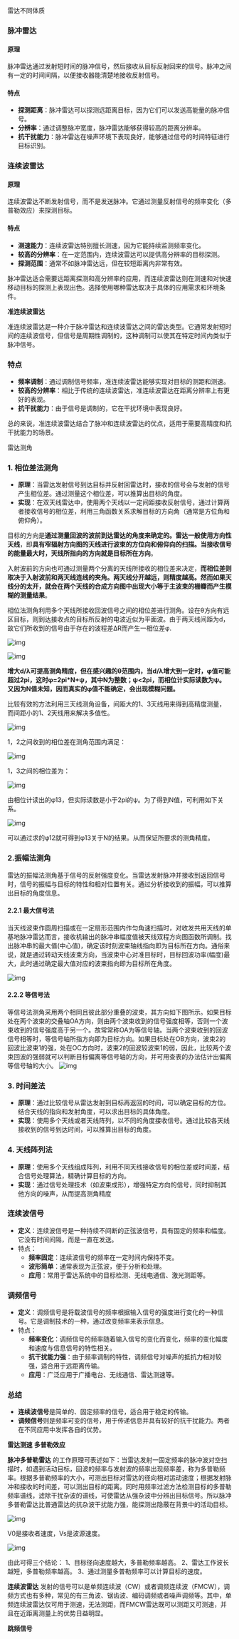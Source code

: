 雷达不同体质

### 脉冲雷达

#### 原理

脉冲雷达通过发射短时间的脉冲信号，然后接收从目标反射回来的信号。脉冲之间有一定的时间间隔，以便接收器能清楚地接收反射信号。

#### 特点

- **探测距离**：脉冲雷达可以探测远距离目标，因为它们可以发送高能量的脉冲信号。
- **分辨率**：通过调整脉冲宽度，脉冲雷达能够获得较高的距离分辨率。
- **抗干扰能力**：脉冲雷达在噪声环境下表现良好，能够通过信号的时间特征进行目标识别。

### 连续波雷达

#### 原理

连续波雷达不断发射信号，而不是发送脉冲。它通过测量反射信号的频率变化（多普勒效应）来探测目标。

#### 特点

- **测速能力**：连续波雷达特别擅长测速，因为它能持续监测频率变化。
- **较高的分辨率**：在一定范围内，连续波雷达可以提供高分辨率的目标探测。
- **探测范围**：通常不如脉冲雷达远，但在较短距离内非常有效。

脉冲雷达适合需要远距离探测和高分辨率的应用，而连续波雷达则在测速和对快速移动目标的探测上表现出色。选择使用哪种雷达取决于具体的应用需求和环境条件。

**准连续波雷达**

准连续波雷达是一种介于脉冲雷达和连续波雷达之间的雷达类型。它通常发射短时间的连续波信号，但信号是周期性调制的，这种调制可以使其在特定时间内类似于脉冲信号。

### 特点

- **频率调制**：通过调制信号频率，准连续波雷达能够实现对目标的测距和测速。
- **较高的分辨率**：相比于传统的连续波雷达，准连续波雷达在距离分辨率上有更好的表现。
- **抗干扰能力**：由于信号是调制的，它在干扰环境中表现良好。

总的来说，准连续波雷达结合了脉冲和连续波雷达的优点，适用于需要高精度和抗干扰能力的场景。



雷达测角

### 1. **相位差法测角**

- **原理**：当雷达发射信号到达目标并反射回雷达时，接收的信号会与发射的信号产生相位差。通过测量这个相位差，可以推算出目标的角度。
- **实现**：在双天线雷达中，使用两个天线以一定间距接收反射信号，通过计算两者接收信号的相位差，利用三角函数关系求解目标的方向角（通常是方位角和俯仰角）。



目标的方向是**通过测量回波的波前到达雷达的角度来确定的。**雷达一般使用**方向性天线**，即**具有窄辐射方向图的天线进行波束的方位向和俯仰向的扫描。当接收信号的能量最大时，天线所指向的方向就是目标所在方向**。

入射波前的方向也可通过测量两个分离的天线所接收的相位差来决定，**而相位差则取决于入射波前和两天线连线的夹角。两天线分开越远，则精度越高。然而如果天线分的太开，就会在两个天线的合成方向图中出现大小等于主波束的栅瓣而产生模糊的测量结果**。

相位法测角利用多个天线所接收回波信号之间的相位差进行测角。设在θ方向有远区目标，则到达接收点的目标所反射的电波近似为平面波。由于两天线间距为d，故它们所收到的信号由于存在的波程差ΔR而产生一相位差φ.

![img](https://img2020.cnblogs.com/blog/1718692/202104/1718692-20210416211337862-1137949319.png)

![img](https://img2020.cnblogs.com/blog/1718692/202104/1718692-20210417105909236-979190430.png)

**增大d/λ可提高测角精度，但在感兴趣的θ范围内，当d/λ增大到一定时，φ值可能超过2pi，这时φ=2pi\*N+ψ，其中N为整数；ψ<2pi，而相位计实际读数为ψ。又因为N值未知，因而真实的φ值不能确定，会出现模糊问题。**

比较有效的方法利用三天线测角设备，间距大的1、3天线用来得到高精度测量，而间距小的1、2天线用来解决多值性。

![img](https://img2020.cnblogs.com/blog/1718692/202104/1718692-20210417111604074-1484717380.png)

1，2之间收到的相位差在测角范围内满足：

![img](https://img2020.cnblogs.com/blog/1718692/202104/1718692-20210417112337513-395125908.png)

1，3之间的相位差为：

![img](https://img2020.cnblogs.com/blog/1718692/202104/1718692-20210417112508998-645106796.png)

由相位计读出的φ13，但实际读数是小于2pi的ψ。为了得到N值，可利用如下关系。

![img](https://img2020.cnblogs.com/blog/1718692/202104/1718692-20210417112921626-310929106.png)

可以通过求的φ12就可得到φ13关于N的结果。从而保证所要求的测角精度。

### 2.振幅法测角

雷达的振幅法测角基于信号的反射强度变化。当雷达发射脉冲并接收到返回信号时，信号的振幅与目标的特性和相对位置有关。通过分析接收到的振幅，可以推算出目标的角度信息。

#### 2.2.1 最大信号法 

当天线波束作圆周扫描或在一定扇形范围内作匀角速扫描时，对收发共用天线的单基地脉冲雷达而言，接收机输出的脉冲串幅度值被天线双程方向图函数所调制。找出脉冲串的最大值(中心值)，确定该时刻波束轴线指向即为目标所在方向。通俗来说，就是通过转动天线波束方向，当波束中心对准目标时，目标回波功率(幅度)最大，此时通过确定最大值对应的波束指向即为目标所在角度。

![img](https://pic1.zhimg.com/80/v2-074772eb82af519b03d4a3394402d4e0_720w.webp)

#### 2.2.2 等信号法

等信号法测角采用两个相同且彼此部分重叠的波束，其方向如下图所示。如果目标处在两个波束的交叠轴OA方向，则由两个波束收到的信号强度相等，否则一个波束收到的信号强度高于另一个。故常常称OA为等信号轴。当两个波束收到的回波信号相等时，等信号轴所指方向即为目标方向。如果目标处在OB方向，波束2的回波比波束1的强，处在OC方向时，波束2的回波较波束1的弱，因此，比较两个波束回波的强弱就可以判断目标偏离等信号轴的方向，并可用查表的办法估计出偏离等信号轴的大小。
![img](https://i-blog.csdnimg.cn/blog_migrate/5f43ce2ee19fc6e8b3380243ae67d51f.png)



### 3. **时间差法**

- **原理**：通过比较信号从雷达发射到目标再返回的时间，可以确定目标的方位。结合天线的指向和发射角度，可以求出目标的具体角度。
- **实现**：使用多个天线或者天线阵列，以不同的角度接收信号。通过比较各天线接收到的信号到达时间，可以推算出目标的角度。

### 4. **天线阵列法**

- **原理**：使用多个天线组成阵列，利用不同天线接收信号的相位差或时间差，结合信号处理算法，精确计算目标的方向。
- **实现**：通过信号处理技术（如波束成形），增强特定方向的信号，同时抑制其他方向的噪声，从而提高测角精度





### 连续波信号

- **定义**：连续波信号是一种持续不间断的正弦波信号，具有固定的频率和幅度。它没有时间间隔，而是一直在发送。
- 特点：
  - **频率固定**：连续波信号的频率在一定时间内保持不变。
  - **波形简单**：通常表现为正弦波，便于分析和处理。
  - **应用**：常用于雷达系统中的目标检测、无线电通信、激光测距等。

### 调频信号

- **定义**：调频信号是将载波信号的频率根据输入信号的强度进行变化的一种信号。它是调制技术的一种，通过改变频率来表示信息。
- 特点：
  - **频率变化**：调频信号的频率随着输入信号的变化而变化，频率的变化幅度和速度与信息信号的特性相关。
  - **抗干扰能力强**：由于频率调制的特性，调频信号对噪声的抵抗力相对较强，适合用于远距离传输。
  - **应用**：广泛应用于广播电台、无线通信、雷达测速等。

### 总结

- **连续波信号**是简单的、固定频率的信号，适合用于稳定的传输。
- **调频信号**则是频率可变的信号，用于传递信息并具有较好的抗干扰能力。两者在不同应用中发挥各自的优势。





**雷达测速**
**多普勒效应**

**脉冲多普勒雷达** 的工作原理可表述如下：当雷达发射一固定频率的脉冲波对空扫描时，如遇到活动目标，回波的频率与发射波的频率出现频率差，称为多普勒频率。根据多普勒频率的大小，可测出目标对雷达的径向相对运动速度；根据发射脉冲和接收的时间差，可以测出目标的距离。同时用频率过滤方法检测目标的多普勒频率谱线，滤除干扰杂波的谱线，可使雷达从强杂波中分辨出目标信号。所以脉冲多普勒雷达比普通雷达的抗杂波干扰能力强，能探测出隐蔽在背景中的活动目标。

![img](https://i-blog.csdnimg.cn/blog_migrate/c3fd8290563863f32f4a21d94aef2f72.png)

V0是接收者速度，Vs是波源速度。

![img](https://i-blog.csdnimg.cn/blog_migrate/0e55828643221755b447918ec4cbb1ab.png)

由此可得三个结论：
1、目标径向速度越大，多普勒频率越高。
2、雷达工作波长越短，多普勒频率越高。
3、通过测量多普勒频率可以计算目标的速度。

**连续波雷达** 发射的信号可以是单频连续波（CW）或者调频连续波（FMCW），调频方式也有多种，常见的有三角波、锯齿波、编码调频或者噪声调频等。其中，单频连续波雷达仅可用于测速，无法测距，而FMCW雷达既可以测距又可测速，并且在近距离测量上的优势日益明显。







**跳频信号**